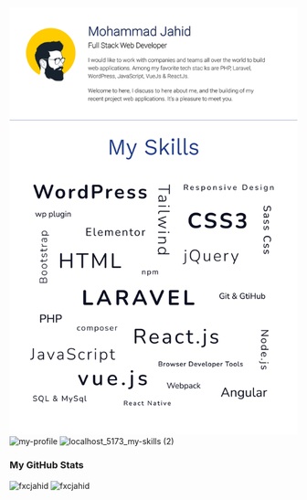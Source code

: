 ![my-profile](https://raw.githubusercontent.com/fxcjahid/fxcjahid/refs/heads/main/fxcjahid1.svg)
![my-profile](https://github.com/fxcjahid/fxcjahid/assets/33903532/341a1be4-bec5-4b7a-b2f0-0ee079b48fdd)
![localhost_5173_my-skills (2)](https://github.com/fxcjahid/fxcjahid/assets/33903532/dd6a99c2-62f0-4096-8159-efd5b89a5025)
 
### My GitHub Stats
<div>
 <img align="center" width="40%" src="https://github-readme-stats.vercel.app/api/top-langs?username=fxcjahid&show_icons=true&locale=en&layout=compact" alt="fxcjahid" />
 <img align="center" width="56%" src="https://github-readme-streak-stats.herokuapp.com/?user=fxcjahid&" alt="fxcjahid" />
</div>
<br/>
